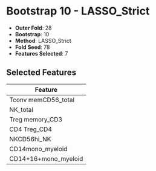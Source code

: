 # Bootstrap 10 - LASSO_Strict

- **Outer Fold**: 28
- **Bootstrap**: 10
- **Method**: LASSO_Strict
- **Fold Seed**: 78
- **Features Selected**: 7

## Selected Features

| Feature |
|---------|
| Tconv memCD56_total |
| NK_total |
| Treg memory_CD3 |
| CD4 Treg_CD4 |
| NKCD56hi_NK |
| CD14mono_myeloid |
| CD14+16+mono_myeloid |
